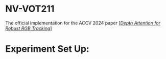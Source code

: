 # NV-VOT211
The official implementation for the ACCV 2024 paper \[[_Depth Attention for Robust RGB Tracking_](www.google.com)\]
# Experiment Set Up:
